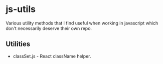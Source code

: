 # js-utils

Various utility methods that I find useful when working in javascript which don't necessarily deserve their own repo.

## Utilities

* classSet.js - React className helper.
